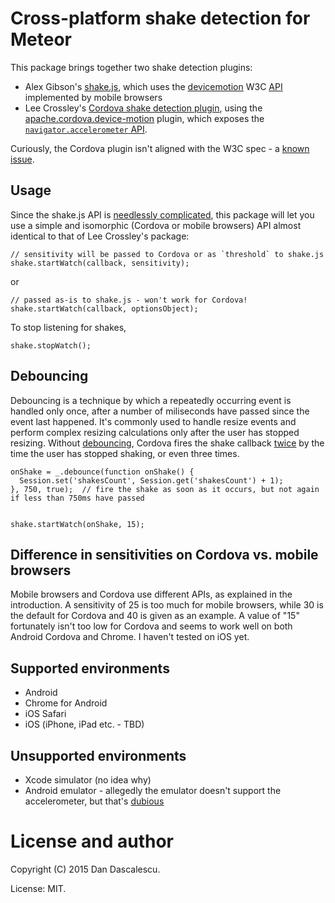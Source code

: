 # Cross-platform shake detection for Meteor

This package brings together two shake detection plugins:

* Alex Gibson's [shake.js](https://github.com/alexgibson/shake.js), which uses the
  [devicemotion](https://developer.mozilla.org/en-US/docs/Web/Events/devicemotion)
  W3C [API](http://w3c.github.io/deviceorientation/spec-source-orientation.html)
  implemented by mobile browsers
* Lee Crossley's [Cordova shake detection plugin](https://github.com/leecrossley/cordova-plugin-shake-detection),
  using the [apache.cordova.device-motion](http://plugins.cordova.io/#/package/org.apache.cordova.device-motion)
  plugin, which exposes the [`navigator.accelerometer` API](http://docs.phonegap.com/en/edge/cordova_accelerometer_accelerometer.md.html).

Curiously, the Cordova plugin isn't aligned with the W3C spec - a [known issue](https://issues.apache.org/jira/browse/CB-6069).



## Usage

Since the shake.js API is [needlessly complicated](https://github.com/alexgibson/shake.js/issues/26),
this package will let you use a simple and isomorphic (Cordova or mobile browsers) API almost
identical to that of Lee Crossley's package:

    // sensitivity will be passed to Cordova or as `threshold` to shake.js
    shake.startWatch(callback, sensitivity);

or

    // passed as-is to shake.js - won't work for Cordova!
    shake.startWatch(callback, optionsObject);

To stop listening for shakes,

    shake.stopWatch();

## Debouncing

Debouncing is a technique by which a repeatedly occurring event is handled only once, after a number of miliseconds have passed since the event last happened. It's commonly used to handle resize events and perform complex resizing calculations only after the user has stopped resizing. Without [debouncing](http://underscorejs.org/#debounce), Cordova fires the shake callback [twice](https://github.com/leecrossley/cordova-plugin-shake-detection/issues/11) by the time the user has stopped shaking, or even three times.

    onShake = _.debounce(function onShake() {
      Session.set('shakesCount', Session.get('shakesCount') + 1);
    }, 750, true);  // fire the shake as soon as it occurs, but not again if less than 750ms have passed


    shake.startWatch(onShake, 15);

## Difference in sensitivities on Cordova vs. mobile browsers

Mobile browsers and Cordova use different APIs, as explained in the introduction. A sensitivity of 25 is too much for mobile browsers, while 30 is the default for Cordova and 40 is given as an example. A value of "15" fortunately isn't too low for Cordova and seems to work well on both Android Cordova and Chrome. I haven't tested on iOS yet. 


## Supported environments

* Android
* Chrome for Android
* iOS Safari
* iOS (iPhone, iPad etc. - TBD)


## Unsupported environments

* Xcode simulator (no idea why)
* Android emulator - allegedly the emulator doesn't support the accelerometer, but that's [dubious](https://github.com/phonegap/phonegap-start/issues/141)



# License and author

Copyright (C) 2015 Dan Dascalescu.

License: MIT.
